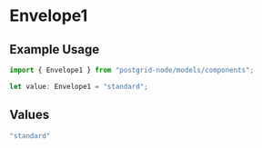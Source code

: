 # Envelope1

## Example Usage

```typescript
import { Envelope1 } from "postgrid-node/models/components";

let value: Envelope1 = "standard";
```

## Values

```typescript
"standard"
```